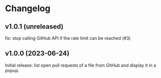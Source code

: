 # Changelog

## v1.0.1 (unreleased)

fix: stop calling GitHub API if the rate limit can be reached (#3)

## v1.0.0 (2023-06-24)

Initial release: list open pull requests of a file from GitHub and display it in a popup.
